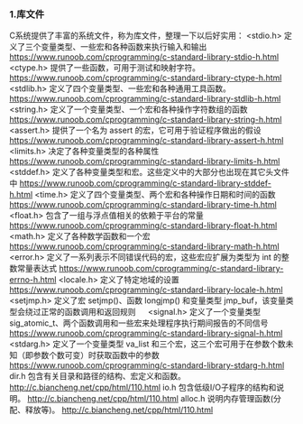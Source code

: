 ### 1.库文件
C系统提供了丰富的系统文件，称为库文件，整理一下以后好实用：
<stdio.h> 定义了三个变量类型、一些宏和各种函数来执行输入和输出	https://www.runoob.com/cprogramming/c-standard-library-stdio-h.html
<ctype.h> 提供了一些函数，可用于测试和映射字符。https://www.runoob.com/cprogramming/c-standard-library-ctype-h.html
<stdlib.h> 定义了四个变量类型、一些宏和各种通用工具函数。https://www.runoob.com/cprogramming/c-standard-library-stdlib-h.html
<string.h> 定义了一个变量类型、一个宏和各种操作字符数组的函数	https://www.runoob.com/cprogramming/c-standard-library-string-h.html
<assert.h> 提供了一个名为 assert 的宏，它可用于验证程序做出的假设	https://www.runoob.com/cprogramming/c-standard-library-assert-h.html
<limits.h> 决定了各种变量类型的各种属性	https://www.runoob.com/cprogramming/c-standard-library-limits-h.html
<stddef.h> 定义了各种变量类型和宏。这些定义中的大部分也出现在其它头文件中	https://www.runoob.com/cprogramming/c-standard-library-stddef-h.html
<time.h>	定义了四个变量类型、两个宏和各种操作日期和时间的函数	https://www.runoob.com/cprogramming/c-standard-library-time-h.html
<float.h>	包含了一组与浮点值相关的依赖于平台的常量	https://www.runoob.com/cprogramming/c-standard-library-float-h.html
<math.h> 定义了各种数学函数和一个宏	https://www.runoob.com/cprogramming/c-standard-library-math-h.html
<error.h> 定义了一系列表示不同错误代码的宏，这些宏应扩展为类型为 int 的整数常量表达式	https://www.runoob.com/cprogramming/c-standard-library-errno-h.html
<locale.h> 定义了特定地域的设置	https://www.runoob.com/cprogramming/c-standard-library-locale-h.html 
<setjmp.h> 定义了宏 setjmp()、函数 longjmp() 和变量类型 jmp_buf，该变量类型会绕过正常的函数调用和返回规则	　
<signal.h> 定义了一个变量类型 sig_atomic_t、两个函数调用和一些宏来处理程序执行期间报告的不同信号	https://www.runoob.com/cprogramming/c-standard-library-signal-h.html
<stdarg.h> 定义了一个变量类型 va_list 和三个宏，这三个宏可用于在参数个数未知（即参数个数可变）时获取函数中的参数	https://www.runoob.com/cprogramming/c-standard-library-stdarg-h.html
dir.h 包含有关目录和路径的结构、宏定义和函数。	http://c.biancheng.net/cpp/html/110.html
io.h	包含低级I/O子程序的结构和说明。	http://c.biancheng.net/cpp/html/110.html
alloc.h 说明内存管理函数(分配、释放等)。	http://c.biancheng.net/cpp/html/110.html
